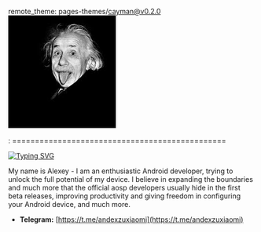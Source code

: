 remote_theme: pages-themes/cayman@v0.2.0
![Android-Sudo-Global](https://raw.githubusercontent.com/android-sudo/.github.io/main/profile/sudo.png)

 : ===============================================


[![Typing SVG](https://readme-typing-svg.herokuapp.com?font=Fira+Code&pause=1000&color=0CC9FF&multiline=true&random=true&width=435&lines=!+Hi+there+android+sudo+global%F0%9F%91%8B)](https://git.io/typing-svg)


My name is Alexey - I am an enthusiastic Android developer, trying to unlock the full potential of my device. I believe in expanding the boundaries and much more that the official aosp developers usually hide in the first beta releases, improving productivity and giving freedom in configuring your Android device, and much more.


* **Telegram:** [https://t.me/andexzuxiaomi](https://t.me/andexzuxiaomi) 


